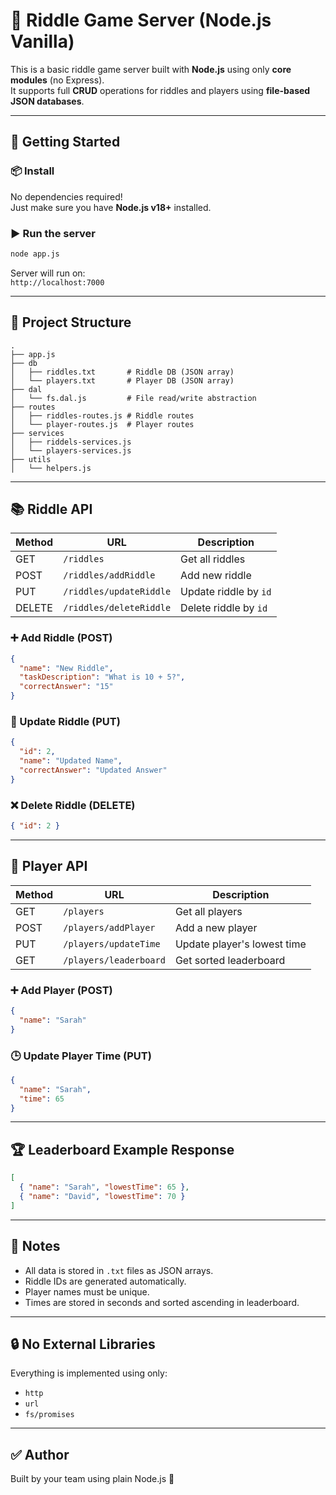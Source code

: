 # 🧠 Riddle Game Server (Node.js Vanilla)

This is a basic riddle game server built with **Node.js** using only **core modules** (no Express).  
It supports full **CRUD** operations for riddles and players using **file-based JSON databases**.

---

## 🚀 Getting Started

### 📦 Install
No dependencies required!  
Just make sure you have **Node.js v18+** installed.

### ▶️ Run the server
```bash
node app.js
```

Server will run on:  
`http://localhost:7000`

---

## 📁 Project Structure

```
.
├── app.js
├── db
│   ├── riddles.txt       # Riddle DB (JSON array)
│   └── players.txt       # Player DB (JSON array)
├── dal
│   └── fs.dal.js         # File read/write abstraction
├── routes
│   ├── riddles-routes.js # Riddle routes
│   └── player-routes.js  # Player routes
├── services
│   ├── riddels-services.js
│   └── players-services.js
├── utils
│   └── helpers.js
```

---

## 📚 Riddle API

| Method | URL                        | Description                |
|--------|----------------------------|----------------------------|
| GET    | `/riddles`                 | Get all riddles            |
| POST   | `/riddles/addRiddle`       | Add new riddle             |
| PUT    | `/riddles/updateRiddle`    | Update riddle by `id`      |
| DELETE | `/riddles/deleteRiddle`    | Delete riddle by `id`      |

### ➕ Add Riddle (POST)
```json
{
  "name": "New Riddle",
  "taskDescription": "What is 10 + 5?",
  "correctAnswer": "15"
}
```

### 🔁 Update Riddle (PUT)
```json
{
  "id": 2,
  "name": "Updated Name",
  "correctAnswer": "Updated Answer"
}
```

### ❌ Delete Riddle (DELETE)
```json
{ "id": 2 }
```

---

## 👤 Player API

| Method | URL                        | Description                     |
|--------|----------------------------|---------------------------------|
| GET    | `/players`                 | Get all players                 |
| POST   | `/players/addPlayer`       | Add a new player                |
| PUT    | `/players/updateTime`      | Update player's lowest time     |
| GET    | `/players/leaderboard`     | Get sorted leaderboard          |

### ➕ Add Player (POST)
```json
{
  "name": "Sarah"
}
```

### 🕒 Update Player Time (PUT)
```json
{
  "name": "Sarah",
  "time": 65
}
```

---

## 🏆 Leaderboard Example Response
```json
[
  { "name": "Sarah", "lowestTime": 65 },
  { "name": "David", "lowestTime": 70 }
]
```

---

## 📌 Notes

- All data is stored in `.txt` files as JSON arrays.
- Riddle IDs are generated automatically.
- Player names must be unique.
- Times are stored in seconds and sorted ascending in leaderboard.

---

## 🔒 No External Libraries
Everything is implemented using only:
- `http`
- `url`
- `fs/promises`

---

## ✅ Author
Built by your team using plain Node.js 🧩

